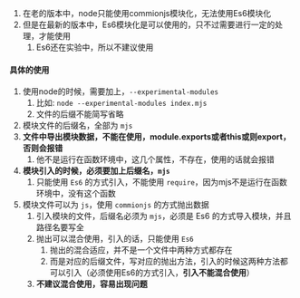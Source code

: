 

1. 在老的版本中，node只能使用commionjs模块化，无法使用Es6模块化
2. 但是在最新的版本中，Es6模块化是可以使用的，只不过需要进行一定的处理，才能使用
   1. Es6还在实验中，所以不建议使用


#### 具体的使用
1. 使用node的时候，需要加上，`--experimental-modules`
   1. 比如: `node --experimental-modules index.mjs`
   2. 文件的后缀不能简写省略
2. 模块文件的后缀名，全部为 `mjs`
3. **文件中导出模块数据，不能在使用，module.exports或者this或则export，否则会报错**
   1. 他不是运行在函数环境中，这几个属性，不存在，使用的话就会报错
4. **模块引入的时候，必须要加上后缀名，`mjs`**
   1. 只能使用 `Es6` 的方式引入，不能使用 `require`，因为mjs不是运行在函数环境中，没有这个函数
5. 模块文件可以为 `js`，使用 `commionjs` 的方式抛出数据
   1. 引入模块的文件，后缀名必须为 `mjs`，必须是 Es6 的方式导入模块，并且路径名要写全
   2. 抛出可以混合使用，引入的话，只能使用 `Es6`
      1. 抛出的混合适应，并不是一个文件中两种方式都存在
      2. 而是对应的后缀文件，写对应的抛出方法，引入的时候这两种方法都可以引入（必须使用Es6的方式引入，**引入不能混合使用**）
   3. **不建议混合使用，容易出现问题**